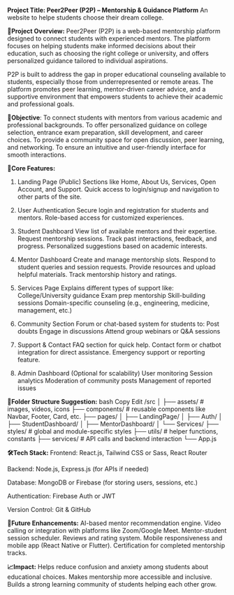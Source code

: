 **Project Title: Peer2Peer (P2P) – Mentorship & Guidance Platform**
An website to helpe students choose their dream college.

**🌟Project Overview:**
Peer2Peer (P2P) is a web-based mentorship platform designed to connect students with experienced mentors. The platform focuses on helping students make informed decisions about their education, such as choosing the right college or university, and offers personalized guidance tailored to individual aspirations.

P2P is built to address the gap in proper educational counseling available to students, especially those from underrepresented or remote areas. The platform promotes peer learning, mentor-driven career advice, and a supportive environment that empowers students to achieve their academic and professional goals.

**🎯Objective**:
To connect students with mentors from various academic and professional backgrounds.
To offer personalized guidance on college selection, entrance exam preparation, skill development, and career choices.
To provide a community space for open discussion, peer learning, and networking.
To ensure an intuitive and user-friendly interface for smooth interactions.

**🧩Core Features:**
1. Landing Page (Public)
Sections like Home, About Us, Services, Open Account, and Support.
Quick access to login/signup and navigation to other parts of the site.

2. User Authentication
Secure login and registration for students and mentors.
Role-based access for customized experiences.

3. Student Dashboard
View list of available mentors and their expertise.
Request mentorship sessions.
Track past interactions, feedback, and progress.
Personalized suggestions based on academic interests.

4. Mentor Dashboard
Create and manage mentorship slots.
Respond to student queries and session requests.
Provide resources and upload helpful materials.
Track mentorship history and ratings.

5. Services Page
Explains different types of support like:
College/University guidance
Exam prep mentorship
Skill-building sessions
Domain-specific counseling (e.g., engineering, medicine, management, etc.)

6. Community Section
Forum or chat-based system for students to:
Post doubts
Engage in discussions
Attend group webinars or Q&A sessions

7. Support & Contact
FAQ section for quick help.
Contact form or chatbot integration for direct assistance.
Emergency support or reporting feature.

8. Admin Dashboard (Optional for scalability)
User monitoring
Session analytics
Moderation of community posts
Management of reported issues

**🧱Folder Structure Suggestion:**
bash
Copy
Edit
/src
│
├── assets/             # images, videos, icons
├── components/         # reusable components like Navbar, Footer, Card, etc.
├── pages/
│   ├── LandingPage/
│   ├── Auth/
│   ├── StudentDashboard/
│   ├── MentorDashboard/
│   └── Services/
├── styles/             # global and module-specific styles
├── utils/              # helper functions, constants
├── services/           # API calls and backend interaction
└── App.js

**🛠️Tech Stack:**
Frontend: React.js, Tailwind CSS or Sass, React Router

Backend: Node.js, Express.js (for APIs if needed)

Database: MongoDB or Firebase (for storing users, sessions, etc.)

Authentication: Firebase Auth or JWT

Version Control: Git & GitHub

**🚀Future Enhancements:**
AI-based mentor recommendation engine.
Video calling or integration with platforms like Zoom/Google Meet.
Mentor-student session scheduler.
Reviews and rating system.
Mobile responsiveness and mobile app (React Native or Flutter).
Certification for completed mentorship tracks.

**📈Impact:**
Helps reduce confusion and anxiety among students about educational choices.
Makes mentorship more accessible and inclusive.
Builds a strong learning community of students helping each other grow.
